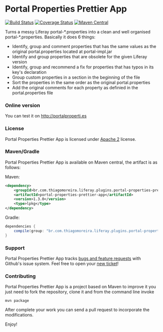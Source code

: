 Portal Properties Prettier App
==========
[![Build Status](https://travis-ci.org/tmoreira2020/portal-properties-prettier-app.svg?branch=master)](https://travis-ci.org/tmoreira2020/portal-properties-prettier-app)
[![Coverage Status](https://coveralls.io/repos/tmoreira2020/portal-properties-prettier-app/badge.svg?branch=master)](https://coveralls.io/r/tmoreira2020/portal-properties-prettier-app?branch=master)
[![Maven Central](https://maven-badges.herokuapp.com/maven-central/br.com.thiagomoreira.liferay.plugins.portal-properties-prettier-app/portal-properties-prettier-app/badge.svg)](https://maven-badges.herokuapp.com/maven-central/br.com.thiagomoreira.liferay.plugins.portal-properties-prettier-app/portal-properties-prettier-app)

Turns a messy Liferay portal-\*.properties into a clean and well organised portal-\*.properties. Basically it does 6 things:

* Identify, group and comment properties that has the same values as the original portal.properties located at portal-impl.jar
* Identify and group properties that are obsolete for the given Liferay version
* Identify, group and recommend a fix for properties that has typos in its key's declaration
* Group custom properties in a section in the beginning of the file
* Sort the properties in the same order as the original portal.properties
* Add the original comments for each property as definied in the portal.properties file

### Online version

You can test it on http://portalproperti.es
 
### License

Portal Properties Prettier App is licensed under [Apache 2](http://www.apache.org/licenses/LICENSE-2.0) license.

### Maven/Gradle

Portal Properties Prettier App is available on Maven central, the artifact is as follows:

Maven:

```xml
<dependency>
    <groupId>br.com.thiagomoreira.liferay.plugins.portal-properties-prettier-app</groupId>
    <artifactId>portal-properties-prettier-app</artifactId>
    <version>1.3.0</version>
    <type>lpkg</type>
</dependency>
```
Gradle:

```groovy
dependencies {
    compile(group: "br.com.thiagomoreira.liferay.plugins.portal-properties-prettier-app", name: "portal-properties-prettier-app", version: "1.3.0", type: "lpkg");
}
```
### Support
Portal Properties Prettier App tracks [bugs and feature requests](https://github.com/tmoreira2020/portal-properties-prettier-app/issues) with Github's issue system. Feel free to open your [new ticket](https://github.com/tmoreira2020/portal-properties-prettier-app/issues/new)!

### Contributing

Portal Properties Prettier App is a project based on Maven to improve it you just need to fork the repository, clone it and from the command line invoke

```shell
mvn package
```
After complete your work you can send a pull request to incorporate the modifications.

Enjoy!
